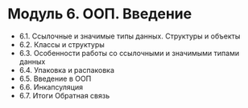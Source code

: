 # Модуль 6. ООП. Введение

*  6.1. Ссылочные и значимые типы данных. Структуры и объекты
*  6.2. Классы и структуры
*  6.3. Особенности работы со ссылочными и значимыми типами данных
*  6.4. Упаковка и распаковка
*  6.5. Введение в ООП
*  6.6. Инкапсуляция
*  6.7. Итоги
  Обратная связь 
